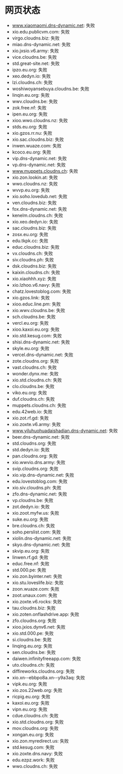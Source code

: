 # 网页状态
- www.xiaomaomi.dns-dynamic.net: 失败
- xio.edu.publicvm.com: 失败
- virgo.cloudns.biz: 失败
- miao.dns-dynamic.net: 失败
- xio.jxsio.v6.army: 失败
- vice.cloudns.be: 失败
- std.great-site.net: 失败
- ipzo.eu.org: 失败
- xeo.dedyn.io: 失败
- lzi.cloudns.ch: 失败
- woshiwoyansebuya.cloudns.be: 失败
- linqin.eu.org: 失败
- wwv.cloudns.be: 失败
- zok.free.nf: 失败
- ipen.eu.org: 失败
- xioo.wwo.cloudns.nz: 失败
- stds.eu.org: 失败
- xio.gzos.rr.nu: 失败
- xio.sac.cloudns.biz: 失败
- inwen.wuaze.com: 失败
- kcoco.eu.org: 失败
- vip.dns-dynamic.net: 失败
- vp.dns-dynamic.net: 失败
- www.muppets.cloudns.ch: 失败
- xio.zon.lookin.at: 失败
- wwo.cloudns.nz: 失败
- wvvp.eu.org: 失败
- xio.soho.lovedub.net: 失败
- ven.cloudns.biz: 失败
- fox.dns-dynamic.net: 失败
- kenelm.cloudns.ch: 失败
- xio.xeo.dedyn.io: 失败
- sac.cloudns.biz: 失败
- zosx.eu.org: 失败
- edu.tkpk.cc: 失败
- educ.cloudns.biz: 失败
- vx.cloudns.ch: 失败
- siv.cloudns.ph: 失败
- dsk.cloudns.biz: 失败
- kaixin.cloudns.ch: 失败
- xio.xiaohhh.xyz: 失败
- xio.lzhoo.v6.navy: 失败
- chatz.lovestoblog.com: 失败
- xio.gzos.link: 失败
- xioo.educ.line.pm: 失败
- xio.wwv.cloudns.be: 失败
- sch.cloudns.be: 失败
- vercl.eu.org: 失败
- xioo.kaxoi.eu.org: 失败
- xio.std.kesug.com: 失败
- shisi.dns-dynamic.net: 失败
- skyle.eu.org: 失败
- vercel.dns-dynamic.net: 失败
- zote.cloudns.org: 失败
- vast.cloudns.ch: 失败
- wonder.dynx.me: 失败
- xio.std.cloudns.ch: 失败
- clo.cloudns.be: 失败
- viko.eu.org: 失败
- duf.cloudns.ch: 失败
- muppets.cloudns.ch: 失败
- edu.42web.io: 失败
- xio.zot.rf.gd: 失败
- xio.zoxte.v6.army: 失败
- www.yiluhuohuadaishadian.dns-dynamic.net: 失败
- beer.dns-dynamic.net: 失败
- std.cloudns.org: 失败
- std.dedyn.io: 失败
- pan.cloudns.org: 失败
- xio.wwvio.dns.army: 失败
- svip.cloudns.org: 失败
- xio.vip.dns-dynamic.net: 失败
- edu.lovestoblog.com: 失败
- xio.siv.cloudns.ph: 失败
- zfo.dns-dynamic.net: 失败
- vp.cloudns.be: 失败
- zot.dedyn.io: 失败
- xio.zoot.myfw.us: 失败
- suke.eu.org: 失败
- bre.cloudns.ch: 失败
- soho.perslist.com: 失败
- xiolin.dns-dynamic.net: 失败
- skyo.dns-dynamic.net: 失败
- skvip.eu.org: 失败
- linwen.rf.gd: 失败
- educ.free.nf: 失败
- std.000.pe: 失败
- xio.zon.byinter.net: 失败
- xio.stu.loveslife.biz: 失败
- zoon.wuaze.com: 失败
- zoot.unaux.com: 失败
- xio.zoxte.v6.rocks: 失败
- tau.cloudns.biz: 失败
- xio.zoten.onflashdrive.app: 失败
- zfo.cloudns.org: 失败
- xioo.jxios.dynv6.net: 失败
- xio.std.000.pe: 失败
- si.cloudns.be: 失败
- linqing.eu.org: 失败
- sen.cloudns.be: 失败
- daiwen.infinityfreeapp.com: 失败
- uto.cloudns.ch: 失败
- diffireworks.cloudns.org: 失败
- xio.xn--ebbpo8a.xn--y9a3aq: 失败
- vipk.eu.org: 失败
- xio.zos.22web.org: 失败
- ricpig.eu.org: 失败
- kaxoi.eu.org: 失败
- vipn.eu.org: 失败
- cdue.cloudns.ch: 失败
- xio.std.cloudns.org: 失败
- mov.cloudns.org: 失败
- xongan.eu.org: 失败
- xio.zon.myredirect.us: 失败
- std.kesug.com: 失败
- xio.zoxte.dns.navy: 失败
- edu.ezpz.work: 失败
- wwo.cloudns.ch: 失败
